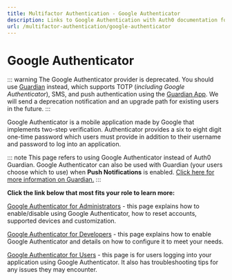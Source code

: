 ```yaml
---
title: Multifactor Authentication - Google Authenticator
description: Links to Google Authentication with Auth0 documentation for each type of user role.
url: /multifactor-authentication/google-authenticator
---
```


# Google Authenticator

::: warning
The Google Authenticator provider is deprecated. You should use [Guardian](/multifactor-authentication/guardian) instead, which supports TOTP (*including Google Authenticator*), SMS, and push authentication using the [Guardian App](/multifactor-authentication/guardian/user-guide). We will send a deprecation notification and  an upgrade path for existing users in the future.
:::

Google Authenticator is a mobile application made by Google that implements two-step verification.  Authenticator provides a six to eight digit one-time password which users must provide in addition to their username and password to log into an application.

::: note
This page refers to using Google Authenticator instead of Auth0 Guardian. Google Authenticator can also be used with Guardian (your users choose which to use) when **Push Notifications** is enabled. [Click here for more information on Guardian.](/multifactor-authentication/guardian)
:::

**Click the link below that most fits your role to learn more:**

[Google Authenticator for Administrators](/multifactor-authentication/google-auth/admin-guide) - this page explains how to enable/disable using Google Authenticator, how to reset accounts, supported devices and customization.

[Google Authenticator for Developers](/multifactor-authentication/google-auth/dev-guide) - this page explains how to enable Google Authenticator and details on how to configure it to meet your needs.

[Google Authenticator for Users](/multifactor-authentication/google-auth/user-guide) - this page is for users logging into your application using Google Authenticator. It also has troubleshooting tips for any issues they may encounter.
